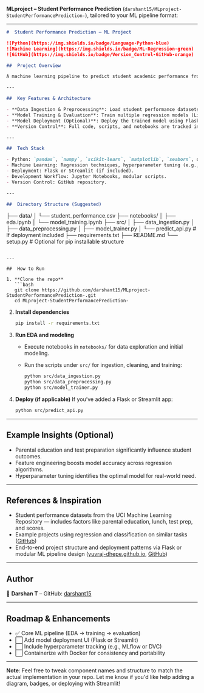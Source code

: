 **MLproject – Student Performance Prediction** (`darshant15/MLproject-StudentPerformancePrediction-`), tailored to your ML pipeline format:

---

```markdown
#  Student Performance Prediction – ML Project

![Python](https://img.shields.io/badge/Language-Python-blue)
![Machine Learning](https://img.shields.io/badge/ML-Regression-green)
![GitHub](https://img.shields.io/badge/Version_Control-GitHub-orange)

##  Project Overview

A machine learning pipeline to predict student academic performance from socio-demographic and academic factors. This project includes data ingestion, preprocessing, model training and evaluation, and optional deployment.

---

##  Key Features & Architecture

- **Data Ingestion & Preprocessing**: Load student performance datasets (e.g., UCI data) and execute EDA, feature engineering, and cleaning.
- **Model Training & Evaluation**: Train multiple regression models (Linear Regression, Random Forest, XGBoost, etc.), tune hyperparameters, and evaluate using metrics such as R² and MSE.
- **Model Deployment (Optional)**: Deploy the trained model using Flask or Streamlit API (if implemented) for user-friendly predictions.
- **Version Control**: Full code, scripts, and notebooks are tracked in GitHub for reproducibility and collaboration.

---

##  Tech Stack

- Python: `pandas`, `numpy`, `scikit-learn`, `matplotlib`, `seaborn`, other ML libraries.
- Machine Learning: Regression techniques, hyperparameter tuning (e.g., GridSearchCV).
- Deployment: Flask or Streamlit (if included).
- Development Workflow: Jupyter Notebooks, modular scripts.
- Version Control: GitHub repository.

---

##  Directory Structure (Suggested)

```

├── data/
│   └── student\_performance.csv
├── notebooks/
│   ├── eda.ipynb
│   └── model\_training.ipynb
├── src/
│   ├── data\_ingestion.py
│   ├── data\_preprocessing.py
│   ├── model\_trainer.py
│   └── predict\_api.py         # If deployment included
├── requirements.txt
├── README.md
└── setup.py                   # Optional for pip installable structure

````

---

##  How to Run

1. **Clone the repo**  
   ```bash
   git clone https://github.com/darshant15/MLproject-StudentPerformancePrediction-.git
   cd MLproject-StudentPerformancePrediction-
````

2. **Install dependencies**

   ```bash
   pip install -r requirements.txt
   ```

3. **Run EDA and modeling**

   * Execute notebooks in `notebooks/` for data exploration and initial modeling.
   * Run the scripts under `src/` for ingestion, cleaning, and training:

     ```bash
     python src/data_ingestion.py
     python src/data_preprocessing.py
     python src/model_trainer.py
     ```

4. **Deploy (if applicable)**
   If you’ve added a Flask or Streamlit app:

   ```bash
   python src/predict_api.py
   ```

---

## Example Insights (Optional)

* Parental education and test preparation significantly influence student outcomes.
* Feature engineering boosts model accuracy across regression algorithms.
* Hyperparameter tuning identifies the optimal model for real-world need.

---

## References & Inspiration

* Student performance datasets from the UCI Machine Learning Repository — includes factors like parental education, lunch, test prep, and scores.
* Example projects using regression and classification on similar tasks ([GitHub][1])
* End-to-end project structure and deployment patterns via Flask or modular ML pipeline design ([yuvraj-dhepe.github.io][2], [GitHub][3])

---

## Author

👤 **Darshan T**
– GitHub: [darshant15](https://github.com/darshant15)

---

## Roadmap & Enhancements

* ✅ Core ML pipeline (EDA → training → evaluation)
* ⬜ Add model deployment UI (Flask or Streamlit)
* ⬜ Include hyperparameter tracking (e.g., MLflow or DVC)
* ⬜ Containerize with Docker for consistency and portability

---

**Note**: Feel free to tweak component names and structure to match the actual implementation in your repo. Let me know if you'd like help adding a diagram, badges, or deploying with Streamlit!

[1]: https://github.com/Priyanshu1303d/Student_Performance_Prediction?utm_source=chatgpt.com "Student Performance Prediction Project - GitHub"
[2]: https://yuvraj-dhepe.github.io/DataBlog_V1/docs/projects/StudPerformance_end_to_end.html?utm_source=chatgpt.com "End to End Machine Learning Project on Student Performance Dataset"
[3]: https://github.com/William-Laverty/ML-Student-Performance-Predictor?utm_source=chatgpt.com "Machine Learning: Student Performance Predictor - GitHub"

